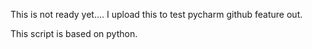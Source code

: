 This is not ready yet....
I upload this to test pycharm github feature out.


This script is based on python.

